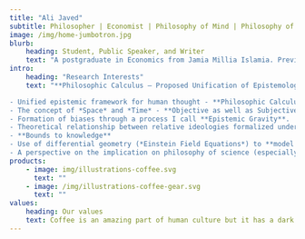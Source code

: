 ```yaml
---
title: "Ali Javed"
subtitle: Philosopher | Economist | Philosophy of Mind | Philosophy of Physics | Philosophy of Science | Philosophy of Religion
image: /img/home-jumbotron.jpg
blurb:
    heading: Student, Public Speaker, and Writer
    text: "A postgraduate in Economics from Jamia Millia Islamia. Previously studied Philosophy, Politics and Economics in bachelors from Amity University. Intrigued by problems of epistemology, uncertainty, expectations theory and philosophy of science & religion. Working on the intersection of philosophy, physics, economics, politics and psychology in pursuit of a unified epistemology. Also holds interest in Machine Learning and General Artificial Intelligence."
intro:
    heading: "Research Interests"
    text: "**Philosophic Calculus – Proposed Unification of Epistemology**

- Unified epistemic framework for human thought - **Philosophic Calculus**.
- The concept of *Space* and *Time* - **Objective as well as Subjective**.
- Formation of biases through a process I call **Epistemic Gravity**.
- Theoretical relationship between relative ideologies formalized under **Relative Expectations Integral**.
- **Bounds to knowledge**
- Use of differential geometry (*Einstein Field Equations*) to **model paradigms** under the framework of Philosophic Calculus.
- A perspective on the implication on philosophy of science (especially Quantum Information Theory & String Theory) and philosophy of religion (especially the idea of God)."
products:
    - image: img/illustrations-coffee.svg
      text: ""
    - image: /img/illustrations-coffee-gear.svg
      text: ""
values:
    heading: Our values
    text: Coffee is an amazing part of human culture but it has a dark side too – one of colonialism and mindless abuse of natural resources and human lives. We want to turn this around and return the coffee trade to the drink’s exhilarating, empowering and unifying nature.
---
```

